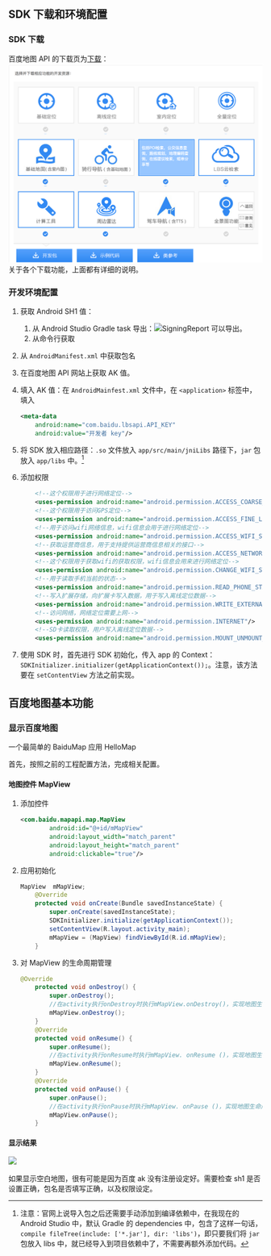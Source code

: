 ## SDK 下载和环境配置
### SDK 下载
百度地图 API 的下载页为[下载](http://lbsyun.baidu.com/sdk/download?selected=mapsdk_basicmap,mapsdk_searchfunction,mapsdk_lbscloudsearch,mapsdk_calculationtool,mapsdk_radar "百度地图 API 下载页")：
![](./images/sdkDownload.png)
关于各个下载功能，上面都有详细的说明。
### 开发环境配置
1. 获取 Android SH1 值：
	1. 从 Android Studio Gradle task 导出：![](DraggedImage-1.png)SigningReport 可以导出。
	2. 从命令行获取
2. 从 `AndroidManifest.xml`  中获取包名
3. 在百度地图 API 网站上获取 AK 值。
4. 填入 AK 值：在 `AndroidMainfest.xml` 文件中，在 `<application>` 标签中，填入

	```xml
	<meta-data 
		android:name="com.baidu.lbsapi.API_KEY"
		android:value="开发者 key"/>
	```

5. 将 SDK 放入相应路径：`.so` 文件放入 `app/src/main/jniLibs` 路径下，`jar` 包放入 `app/libs` 中。[^1]
6. 添加权限

	```xml
		<!--这个权限用于进行网络定位-->
		<uses-permission android:name="android.permission.ACCESS_COARSE_LOCATION"/>
		<!--这个权限用于访问GPS定位-->
		<uses-permission android:name="android.permission.ACCESS_FINE_LOCATION"/>
		<!--用于访问wifi网络信息，wifi信息会用于进行网络定位-->
		<uses-permission android:name="android.permission.ACCESS_WIFI_STATE"/>
		<!--获取运营商信息，用于支持提供运营商信息相关的接口-->
		<uses-permission android:name="android.permission.ACCESS_NETWORK_STATE"/>
		<!--这个权限用于获取wifi的获取权限，wifi信息会用来进行网络定位-->
		<uses-permission android:name="android.permission.CHANGE_WIFI_STATE"/>
		<!--用于读取手机当前的状态-->
		<uses-permission android:name="android.permission.READ_PHONE_STATE"/>
		<!--写入扩展存储，向扩展卡写入数据，用于写入离线定位数据-->
		<uses-permission android:name="android.permission.WRITE_EXTERNAL_STORAGE"/>
		<!--访问网络，网络定位需要上网-->
		<uses-permission android:name="android.permission.INTERNET"/>
		<!--SD卡读取权限，用户写入离线定位数据-->
		<uses-permission android:name="android.permission.MOUNT_UNMOUNT_FILESYSTEMS"/>
	```
7. 使用 SDK 时，首先进行 SDK 初始化，传入 app 的 Context：`SDKInitializer.initializer(getApplicationContext());`。注意，该方法要在 `setContentView` 方法之前实现。

[^1]:	注意：官网上说导入包之后还需要手动添加到编译依赖中，在我现在的 Android Studio 中，默认 Gradle 的 dependencies 中，包含了这样一句话，`compile fileTree(include: ['*.jar'], dir: 'libs')`，即只要我们将 `jar` 包放入 libs 中，就已经导入到项目依赖中了，不需要再额外添加代码。
## 百度地图基本功能
### 显示百度地图
一个最简单的 BaiduMap 应用 HelloMap

首先，按照之前的工程配置方法，完成相关配置。
#### 地图控件 MapView
1. 添加控件

	```xml
	<com.baidu.mapapi.map.MapView
			android:id="@+id/mMapView"
			android:layout_width="match_parent"
			android:layout_height="match_parent"
			android:clickable="true"/>
	```

2. 应用初始化

	```java
	MapView  mMapView;
	    @Override
	    protected void onCreate(Bundle savedInstanceState) {
	        super.onCreate(savedInstanceState);
	        SDKInitializer.initialize(getApplicationContext());
	        setContentView(R.layout.activity_main);
	        mMapView = (MapView) findViewById(R.id.mMapView);
	    }
	```

3. 对 MapView 的生命周期管理

	```java
	@Override
	    protected void onDestroy() {
	        super.onDestroy();
	        //在activity执行onDestroy时执行mMapView.onDestroy()，实现地图生命周期管理
	        mMapView.onDestroy();
	    }
	    @Override
	    protected void onResume() {
	        super.onResume();
	        //在activity执行onResume时执行mMapView. onResume ()，实现地图生命周期管理
	        mMapView.onResume();
	    }
	    @Override
	    protected void onPause() {
	        super.onPause();
	        //在activity执行onPause时执行mMapView. onPause ()，实现地图生命周期管理
	        mMapView.onPause();
	    }
	```

#### 显示结果
![](Screenshot_20170711-115611.png)

如果显示空白地图，很有可能是因为百度 ak 没有注册设定好。需要检查 sh1 是否设置正确，包名是否填写正确，以及权限设定。



